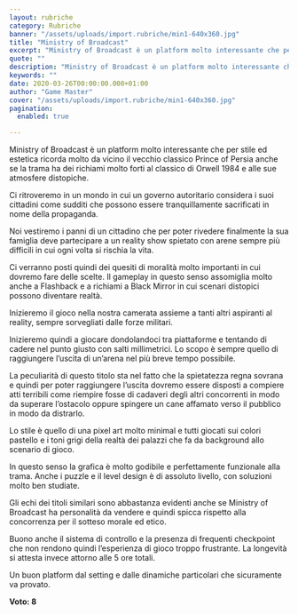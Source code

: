 ```yaml
---
layout: rubriche
category: Rubriche
banner: "/assets/uploads/import.rubriche/min1-640x360.jpg"
title: "Ministry of Broadcast"
excerpt: "Ministry of Broadcast è un platform molto interessante che per stile ed estetica ricorda molto da vicino il vecchio classico Prince of Persia anche se la trama ha dei richiami molto forti al classico di Orwell 1984 e alle sue atmosfere distopiche. Ci ritroveremo in un mondo in cui un governo autoritario considera i suoi [&hellip"
quote: ""
description: "Ministry of Broadcast è un platform molto interessante che per stile ed estetica ricorda molto da vicino il vecchio classico Prince of Persia anche se la trama ha dei richiami molto forti al classico di Orwell 1984 e alle sue atmosfere distopiche. Ci ritroveremo in un mondo in cui un governo autoritario considera i suoi [&hellip"
keywords: ""
date: 2020-03-26T00:00:00.000+01:00
author: "Game Master"
cover: "/assets/uploads/import.rubriche/min1-640x360.jpg"
pagination:
  enabled: true

---
```


Ministry of Broadcast è un platform molto interessante che per stile ed estetica ricorda molto da vicino il vecchio classico Prince of Persia anche se la trama ha dei richiami molto forti al classico di Orwell 1984 e alle sue atmosfere distopiche.

Ci ritroveremo in un mondo in cui un governo autoritario considera i suoi cittadini come sudditi che possono essere tranquillamente sacrificati in nome della propaganda.

Noi vestiremo i panni di un cittadino che per poter rivedere finalmente la sua famiglia deve partecipare a un reality show spietato con arene sempre più difficili in cui ogni volta si rischia la vita.

Ci verranno posti quindi dei quesiti di moralità molto importanti in cui dovremo fare delle scelte. Il gameplay in questo senso assomiglia molto anche a Flashback e a richiami a Black Mirror in cui scenari distopici possono diventare realtà.

Inizieremo il gioco nella nostra camerata assieme a tanti altri aspiranti al reality, sempre sorvegliati dalle forze militari.

Inizieremo quindi a giocare dondolandoci tra piattaforme e tentando di cadere nel punto giusto con salti millimetrici. Lo scopo è sempre quello di raggiungere l’uscita di un’arena nel più breve tempo possibile.

La peculiarità di questo titolo sta nel fatto che la spietatezza regna sovrana e quindi per poter raggiungere l’uscita dovremo essere disposti a compiere atti terribili come riempire fosse di cadaveri degli altri concorrenti in modo da superare l’ostacolo oppure spingere un cane affamato verso il pubblico in modo da distrarlo.

Lo stile è quello di una pixel art molto minimal e tutti giocati sui colori pastello e i toni grigi della realtà dei palazzi che fa da background allo scenario di gioco.

In questo senso la grafica è molto godibile e perfettamente funzionale alla trama. Anche i puzzle e il level design è di assoluto livello, con soluzioni molto ben studiate.

Gli echi dei titoli similari sono abbastanza evidenti anche se Ministry of Broadcast ha personalità da vendere e quindi spicca rispetto alla concorrenza per il sotteso morale ed etico.

Buono anche il sistema di controllo e la presenza di frequenti checkpoint che non rendono quindi l’esperienza di gioco troppo frustrante. La longevità si attesta invece attorno alle 5 ore totali.

Un buon platform dal setting e dalle dinamiche particolari che sicuramente va provato.

**Voto: 8**